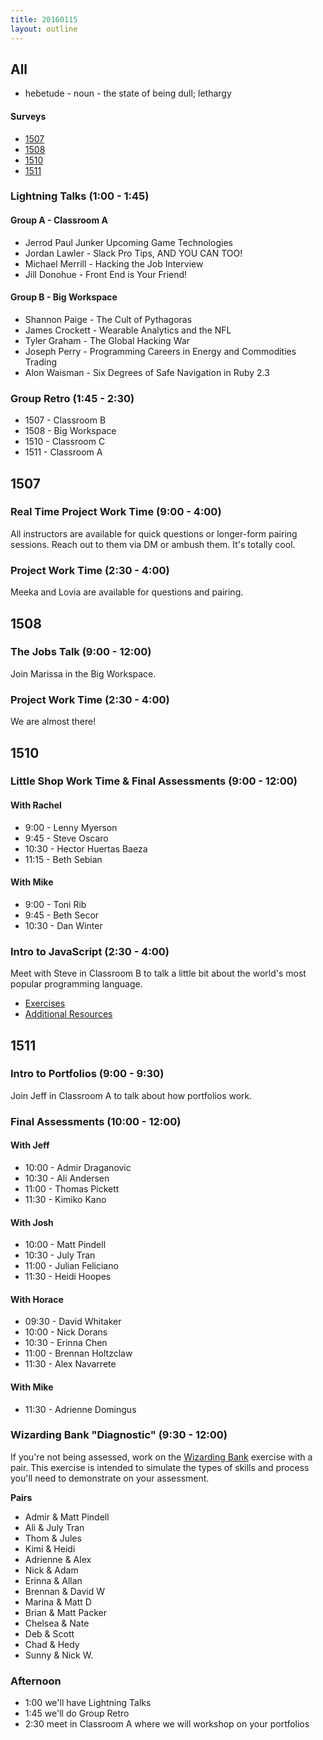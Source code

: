 ```yaml
---
title: 20160115
layout: outline
---
```


## All

* hebetude - noun - the state of being dull; lethargy

#### Surveys

* [1507](https://docs.google.com/forms/d/1kQk2byAaMeIDmf16WPyjLxDJFPDqfx0AFJeUe4ox97Y/viewform)
* [1508](http://goo.gl/forms/OhVYIb4c74)
* [1510](https://docs.google.com/a/casimircreative.com/forms/d/1LHIwo8DMuUYBgCUTc0eYAIxCCD0nfxs--SyI72N5CA0/viewform)
* [1511](https://docs.google.com/forms/d/1FLYP2MaCWXRaPKWozvHWyUPdp3d70KuK0dV1jxQ-n-k/viewform)

### Lightning Talks (1:00 - 1:45)

#### Group A - Classroom A

* Jerrod Paul Junker Upcoming Game Technologies
* Jordan Lawler - Slack Pro Tips, AND YOU CAN TOO!
* Michael Merrill - Hacking the Job Interview
* Jill Donohue - Front End is Your Friend!

#### Group B - Big Workspace

* Shannon Paige - The Cult of Pythagoras
* James Crockett - Wearable Analytics and the NFL
* Tyler Graham - The Global Hacking War
* Joseph Perry - Programming Careers in Energy and Commodities Trading
* Alon Waisman - Six Degrees of Safe Navigation in Ruby 2.3

### Group Retro (1:45 - 2:30)

* 1507 - Classroom B
* 1508 - Big Workspace
* 1510 - Classroom C
* 1511 - Classroom A

## 1507

### Real Time Project Work Time (9:00 - 4:00)

All instructors are available for quick questions or longer-form pairing sessions. Reach out to them via DM or ambush them. It's totally cool.

### Project Work Time (2:30 - 4:00)

Meeka and Lovia are available for questions and pairing.


## 1508

### The Jobs Talk (9:00 - 12:00)

Join Marissa in the Big Workspace.

### Project Work Time (2:30 - 4:00)

We are almost there!


## 1510

### Little Shop Work Time & Final Assessments (9:00 - 12:00)

#### With Rachel

* 9:00 - Lenny Myerson
* 9:45 - Steve Oscaro
* 10:30 - Hector Huertas Baeza
* 11:15 - Beth Sebian

#### With Mike

* 9:00 - Toni Rib
* 9:45 - Beth Secor
* 10:30 - Dan Winter

### Intro to JavaScript (2:30 - 4:00)

Meet with Steve in Classroom B to talk a little bit about the world's most popular programming language.

* [Exercises](https://github.com/turingschool/lesson_plans/blob/master/ruby_02-web_applications_with_ruby/introduction_to_javascript.markdown)
* [Additional Resources](http://tutorials.jumpstartlab.com/projects/javascript/)

## 1511

### Intro to Portfolios (9:00 - 9:30)

Join Jeff in Classroom A to talk about how portfolios work.

### Final Assessments (10:00 - 12:00)

#### With Jeff

* 10:00 - Admir Draganovic
* 10:30 - Ali Andersen
* 11:00 - Thomas Pickett
* 11:30 - Kimiko Kano

#### With Josh

* 10:00 - Matt Pindell
* 10:30 - July Tran
* 11:00 - Julian Feliciano
* 11:30 - Heidi Hoopes

#### With Horace

* 09:30 - David Whitaker
* 10:00 - Nick Dorans
* 10:30 - Erinna Chen
* 11:00 - Brennan Holtzclaw
* 11:30 - Alex Navarrete

#### With Mike

* 11:30 - Adrienne Domingus

### Wizarding Bank "Diagnostic" (9:30 - 12:00)

If you're not being assessed, work on the [Wizarding Bank](https://github.com/turingschool/challenges/blob/master/wizarding_bank.markdown)
exercise with a pair. This exercise is intended to simulate
the types of skills and process you'll need to demonstrate on your
assessment.

**Pairs**

* Admir & Matt Pindell
* Ali & July Tran
* Thom & Jules
* Kimi & Heidi
* Adrienne & Alex
* Nick & Adam
* Erinna & Allan
* Brennan & David W
* Marina & Matt D
* Brian & Matt Packer
* Chelsea & Nate
* Deb & Scott
* Chad & Hedy
* Sunny & Nick W.

### Afternoon

* 1:00 we'll have Lightning Talks
* 1:45 we'll do Group Retro
* 2:30 meet in Classroom A where we will workshop on your portfolios

